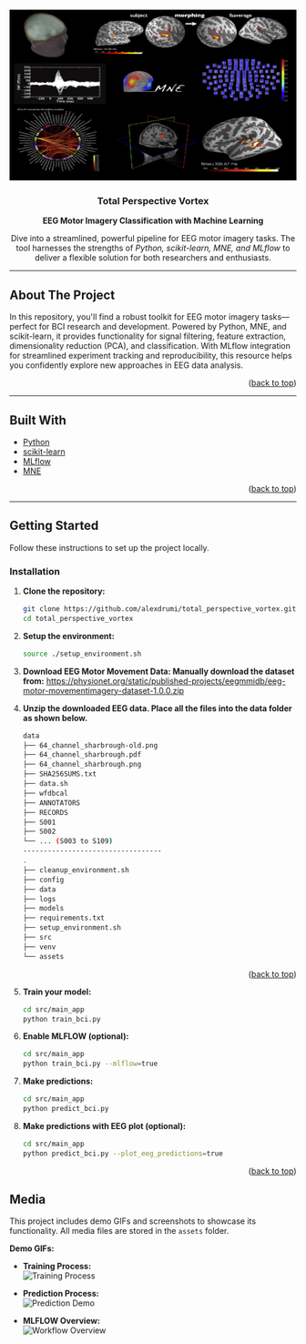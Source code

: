 <!-- Improved compatibility of back to top link: See: https://github.com/othneildrew/Best-README-Template/pull/73 -->
<a id="readme-top"></a>

<br />
<div align="center">
  <a href="https://github.com/your_username/total_perspective_vortex">
    <img src="assets/mne_eeg.jpg" alt="MNE EEG Logo" width="550" height="300">
  </a>

  <h3 align="center">Total Perspective Vortex</h3>
  <p align="center">
    <strong>EEG Motor Imagery Classification with Machine Learning</strong>
  </p>

  <p align="center">
    Dive into a streamlined, powerful pipeline for EEG motor imagery tasks. The tool harnesses the strengths of 
    <em>Python, scikit-learn, MNE, and MLflow</em> 
    to deliver a flexible solution for both researchers and enthusiasts.
  </p>

  
</div>

---

<!-- ABOUT THE PROJECT -->
## About The Project

In this repository, you'll find a robust toolkit for EEG motor imagery tasks—perfect for BCI research and development. Powered by Python, MNE, and scikit-learn, it provides functionality for signal filtering, feature extraction, dimensionality reduction (PCA), and classification. With MLflow integration for streamlined experiment tracking and reproducibility, this resource helps you confidently explore new approaches in EEG data analysis.

<p align="right">(<a href="#readme-top">back to top</a>)</p>

---

<!-- BUILT WITH -->
## Built With

- [Python](https://www.python.org/)
- [scikit-learn](https://scikit-learn.org/)
- [MLflow](https://mlflow.org/)
- [MNE](https://mne.tools/stable/index.html)


<p align="right">(<a href="#readme-top">back to top</a>)</p>

---

<!-- GETTING STARTED -->
## Getting Started

Follow these instructions to set up the project locally.

### Installation

1. **Clone the repository:**
   ```bash
   git clone https://github.com/alexdrumi/total_perspective_vortex.git
   cd total_perspective_vortex

2. **Setup the environment:**
   ```bash
   source ./setup_environment.sh

3. **Download EEG Motor Movement Data: Manually download the dataset from:**
   https://physionet.org/static/published-projects/eegmmidb/eeg-motor-movementimagery-dataset-1.0.0.zip


4. **Unzip the downloaded EEG data. Place all the files into the data folder as shown below.**
   ```bash
   data
   ├── 64_channel_sharbrough-old.png
   ├── 64_channel_sharbrough.pdf
   ├── 64_channel_sharbrough.png
   ├── SHA256SUMS.txt
   ├── data.sh
   ├── wfdbcal
   ├── ANNOTATORS
   ├── RECORDS
   ├── S001
   ├── S002
   └── ... (S003 to S109)
   ----------------------------------
   .
   ├── cleanup_environment.sh
   ├── config
   ├── data
   ├── logs
   ├── models
   ├── requirements.txt
   ├── setup_environment.sh
   ├── src
   ├── venv
   └── assets  
<p align="right">(<a href="#readme-top">back to top</a>)</p>

<!-- USAGE -->
5. **Train your model:**
   ```bash
   cd src/main_app
   python train_bci.py

6. **Enable MLFLOW (optional):**
   ```bash
   cd src/main_app
   python train_bci.py --mlflow=true

7. **Make predictions:**
   ```bash
   cd src/main_app
   python predict_bci.py

8. **Make predictions with EEG plot (optional):**
   ```bash
   cd src/main_app
   python predict_bci.py --plot_eeg_predictions=true

<p align="right">(<a href="#readme-top">back to top</a>)</p>

## Media

This project includes demo GIFs and screenshots to showcase its functionality. All media files are stored in the `assets` folder.

**Demo GIFs:**

- **Training Process:**  
  ![Training Process](assets/training_1.gif)

- **Prediction Process:**  
  ![Prediction Demo](assets/predictions_with_eeg_plot.gif)

- **MLFLOW Overview:**  
  ![Workflow Overview](assets/mlflow_1.gif)




   
